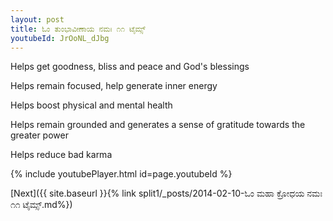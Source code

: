 ```yaml
---
layout: post
title: ಓಂ ತುಂಭಾವೀಣಾಯ ನಮಃ ೧೧ ಟೈಮ್ಸ್
youtubeId: JrOoNL_dJbg
---
```

 
 
Helps get goodness, bliss and peace and God's blessings
 
Helps remain focused, help generate inner energy 
 
Helps boost physical and mental health 
 
Helps remain grounded and generates a sense of gratitude towards the greater power 
 
Helps reduce bad karma
 
 
 
 


{% include youtubePlayer.html id=page.youtubeId %}
 
[Next]({{ site.baseurl }}{% link  split1/_posts/2014-02-10-ಓಂ ಮಹಾ ಕ್ರೋಧಯ ನಮಃ ೧೧ ಟೈಮ್ಸ್.md%})
 
